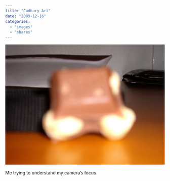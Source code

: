 ```yaml
---
title: "Cadbury Art"
date: "2009-12-16"
categories: 
  - "images"
  - "shares"
---
```


![](images/tumblr_kurd0pAw0Z1qz4vrlo1_1280-1024x768.jpg)

Me trying to understand my camera’s focus
